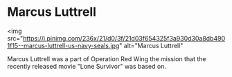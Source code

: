 <h1> Marcus Luttrell</h2>

<img src="https://i.pinimg.com/236x/21/d0/3f/21d03f654325f3a930d30a8db4901f15--marcus-luttrell-us-navy-seals.jpg" alt="Marcus Luttrell"

<p> Marcus Luttrell was a part of Operation Red Wing the mission that the recently released movie "Lone Survivor" was based on.</p>
